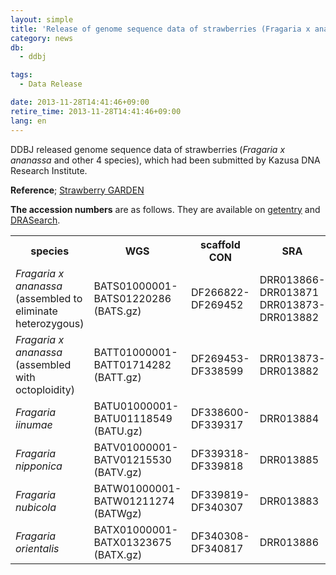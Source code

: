 ```yaml
---
layout: simple
title: 'Release of genome sequence data of strawberries (Fragaria x ananassa and other 4 species)'
category: news
db:
  - ddbj

tags:
  - Data Release

date: 2013-11-28T14:41:46+09:00
retire_time: 2013-11-28T14:41:46+09:00
lang: en
---
```


<p>DDBJ released genome sequence data of strawberries (<em>Fragaria x ananassa</em> and other 4 species), which had been submitted by Kazusa DNA Research Institute. </p>

<p><strong>Reference</strong>; <a href="http://strawberry-garden.kazusa.or.jp/" target="_new">Strawberry GARDEN</a></p>

<p><strong>The accession numbers</strong> are as follows. They are available on <a href="http://getentry.ddbj.nig.ac.jp/top-e.html" target="_blank">getentry</a> and <a href="http://ddbj.nig.ac.jp/DRASearch/" target="_blank">DRASearch</a>. </p>

<table class="t04">
    <tbody>
        <tr>
            <th> species </th>
            <th> WGS </th>
            <th> scaffold CON </th>
            <th> SRA </th>
        </tr>
        <tr>
            <td> <em>Fragaria x ananassa</em> <br>(assembled to eliminate heterozygous) </td>
            <td> BATS01000001-BATS01220286 (BATS.gz) </td>
            <td> DF266822-DF269452 </td>
            <td> DRR013866-DRR013871 <br>DRR013873-DRR013882 </td>
        </tr>
        <tr>
            <td> <em>Fragaria x ananassa</em> <br>(assembled with octoploidity) </td>
            <td> BATT01000001-BATT01714282 (BATT.gz) </td>
            <td> DF269453-DF338599 </td>
            <td> DRR013873-DRR013882 </td>
        </tr>
        <tr>
            <td> <em>Fragaria iinumae</em> </td>
            <td> BATU01000001-BATU01118549 (BATU.gz) </td>
            <td> DF338600-DF339317 </td>
            <td> DRR013884 </td>
        </tr>
        <tr>
            <td> <em>Fragaria nipponica</em> </td>
            <td> BATV01000001-BATV01215530 (BATV.gz) </td>
            <td> DF339318-DF339818 </td>
            <td> DRR013885 </td>
        </tr>
        <tr>
            <td> <em>Fragaria nubicola</em> </td>
            <td> BATW01000001-BATW01211274 (BATWgz) </td>
            <td> DF339819-DF340307 </td>
            <td> DRR013883 </td>
        </tr>
        <tr>
            <td> <em>Fragaria orientalis</em> </td>
            <td> BATX01000001-BATX01323675 (BATX.gz) </td>
            <td> DF340308-DF340817 </td>
            <td> DRR013886 </td>
        </tr>
    </tbody>
</table>
